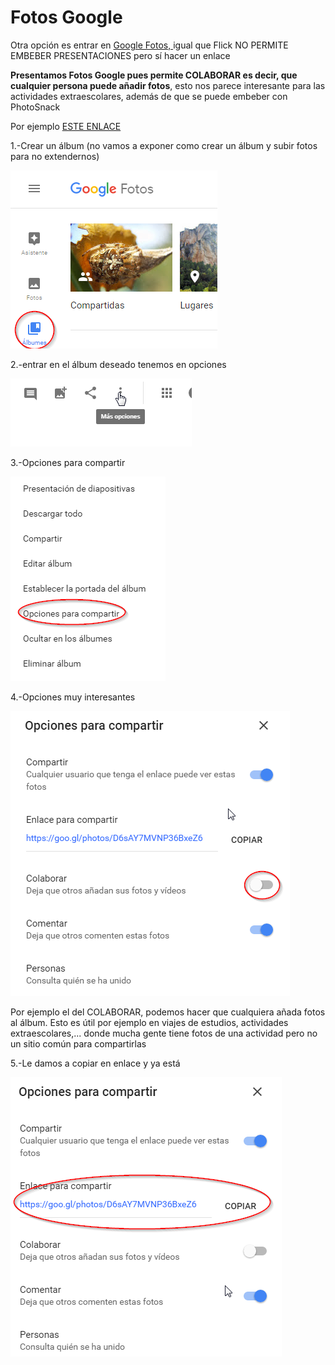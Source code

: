 
# Fotos Google

Otra opción es entrar en [Google Fotos, ](https://photos.google.com/?hl=es)igual que Flick NO PERMITE EMBEBER PRESENTACIONES pero sí hacer un enlace

**Presentamos Fotos Google pues permite COLABORAR es decir, que cualquier persona puede añadir fotos**, esto nos parece interesante para las actividades extraescolares, además de que se puede embeber con PhotoSnack

Por ejemplo [ESTE ENLACE](https://goo.gl/photos/D6sAY7MVNP36BxeZ6)

1.-Crear un álbum (no vamos a exponer como crear un álbum y subir fotos para no extendernos)

![](img/2016-11-18_10_46_13-Albumes_-_Google_Fotos.png)

2.-entrar en el álbum deseado tenemos en opciones

![](img/2016-11-18_10_48_42-aranas_y_mantis_-_Google_Fotos.png)

3.-Opciones para compartir

![](img/2016-11-18_10_48_59-aranas_y_mantis_-_Google_Fotos.png)

4.-Opciones muy interesantes

![](img/2016-11-18_10_49_21-aranas_y_mantis_-_Google_Fotos.png)



Por ejemplo el del COLABORAR, podemos hacer que cualquiera añada fotos al álbum. Esto es útil por ejemplo en viajes de estudios, actividades extraescolares,... donde mucha gente tiene fotos de una actividad pero no un sitio común para compartirlas

5.-Le damos a copiar en enlace y ya está

![](img/2016-11-18_10_50_18-aranas_y_mantis_-_Google_Fotos.png)



